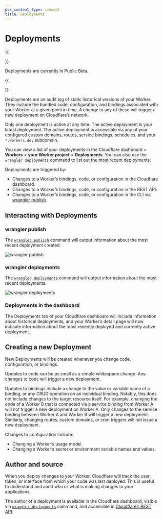 ```yaml
---
pcx_content_type: concept
title: Deployments
---
```


# Deployments

{{<Aside type="note">}}

Deployments are currently in Public Beta.

{{</Aside>}}

Deployments are an audit log of static historical versions of your Worker. They include the bundled code, configuration, and bindings associated with your Worker at a given point in time. A change to any of these will trigger a new deployment on Cloudflare’s network.

Only one deployment is active at any time. The active deployment is your latest deployment. The active deployment is accessible via any of your configured custom domains, routes, service bindings, schedules, and your `*.workers.dev` subdomain.

You can view a list of your deployments in the Cloudflare dashboard > **Workers** > **your Worker project** > **Deployments**. You can also use the `wrangler deployments` command to list out the most recent deployments.

Deployments are triggered by:

* Changes to a Worker’s bindings, code, or configuration in the Cloudflare dashboard.
* Changes to a Worker’s bindings, code, or configuration in the REST API.
* Changes to a Worker’s bindings, code, or configuration in the CLI via [wrangler publish](/workers/wrangler/commands#publish).

## Interacting with Deployments

### wrangler publish

The [`wrangler publish`](/workers/wrangler/commands#publish) command will output information about the most recent deployment created.

![wrangler publish](../media/wrangler-publish-output.png)

### wrangler deployments

The [`wrangler deployments`](/workers/wrangler/commands#deployments) command will output information about the most recent deployments.

![wrangler deployments](../media/wrangler-deployments-output.png)

### Deployments in the dashboard

The Deployments tab of your Cloudflare dashboard will include information about historical deployments, and your Worker’s detail page will now indicate information about the most recently deployed and currently active deployment.

<!-- ### Metadata binding

Deployment information is optionally available directly within your Worker code. This information is presented as a Metadata binding, and can be configured at any custom variable name. To configure in dashboard, head to your Worker > Settings > Variables > Metadata binding, and click ‘Add binding’. Optionally configure a variable name (e.g. CF_METADATA).

Once configured, your Worker will be able to access metadata on the specified variable name. For example:

```
export default {
	fetch(req, env, ctx) {
		return new Response(JSON.stringify(env.CF_METADATA.deployment.id))
	}
}
```

The Metadata binding object definition is as follows:

```
{
	name: string,
	deployment: {
		id: string,
		timestamp: datetime
	}
}
```  -->

## Creating a new Deployment

New Deployments will be created whenever you change code, configuration, or bindings.

Updates to code can be as small as a simple whitespace change. Any changes to code will trigger a new deployment.

Updates to bindings include a change to the value or variable name of a binding, or any CRUD operation on an individual binding. Notably, this does not include changes to the target resource itself. For example, changing the code of a Worker B that is connected via a service binding from Worker A will not trigger a new deployment on Worker A. Only changes to the service binding between Worker A and Worker B will trigger a new deployment. Similarly, changing routes, custom domains, or cron triggers will not issue a new deployment.

Changes to configuration include:

* Changing a Worker’s usage model.
* Changing a Worker’s secret or environment variable names and values.

## Author and source

When you deploy changes to your Worker, Cloudflare will track the user, token, or interface from which your code was last deployed. This is useful to understand and audit who or what is making changes to your applications.

The author of a deployment is available in the Cloudflare dashboard, visible via [`wrangler deployments`](/workers/wrangler/commands#deployments) command, and accessible in [Cloudflare’s REST API](https://api.cloudflare.com/).
